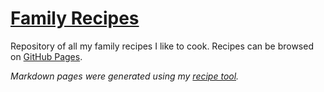 # [Family Recipes](https://comprosoftceo.github.io/family-recipes)

Repository of all my family recipes I like to cook. Recipes can be browsed on [GitHub Pages](https://comprosoftceo.github.io/family-recipes).

_Markdown pages were generated using my [recipe tool](https://github.com/ComprosoftCEO/recipe)._

